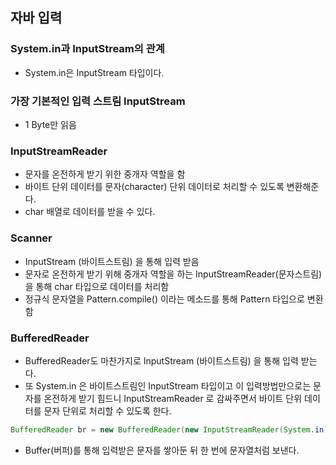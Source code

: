 ## 자바 입력
### System.in과 InputStream의 관계
- System.in은 InputStream 타입이다.
### 가장 기본적인 입력 스트림 InputStream
- 1 Byte만 읽음
### InputStreamReader 
- 문자를 온전하게 받기 위한 중개자 역할을 함
- 바이트 단위 데이터를 문자(character) 단위 데이터로 처리할 수 있도록 변환해준다.
- char 배열로 데이터를 받을 수 있다.
### Scanner
- InputStream (바이트스트림) 을 통해 입력 받음
- 문자로 온전하게 받기 위해 중개자 역할을 하는 InputStreamReader(문자스트림) 을 통해 char 타입으로 데이터를 처리함
- 정규식 문자열을 Pattern.compile() 이라는 메소드를 통해 Pattern 타입으로 변환함
### BufferedReader 
- BufferedReader도 마찬가지로 InputStream (바이트스트림) 을 통해 입력 받는다.
- 또 System.in 은 바이트스트림인 InputStream 타입이고 이 입력방법만으로는 
문자를 온전하게 받기 힘드니 InputStreamReader 로 감싸주면서 바이트 단위 데이터를 
문자 단위로 처리할 수 있도록 한다.
```java
BufferedReader br = new BufferedReader(new InputStreamReader(System.in));
```
- Buffer(버퍼)를 통해 입력받은 문자를 쌓아둔 뒤 한 번에 문자열처럼 보낸다.
